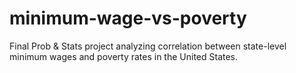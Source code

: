 # minimum-wage-vs-poverty
Final Prob &amp; Stats project analyzing correlation between state-level minimum wages and poverty rates in the United States.
